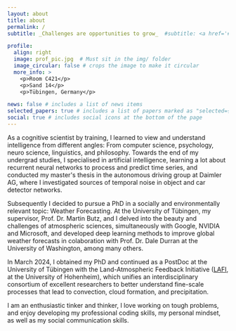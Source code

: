 ```yaml
---
layout: about
title: about
permalink: /
subtitle: _Challenges are opportunities to grow_  #subtitle: <a href='#'>Affiliations</a>. Address. Contacts. Motto. Etc.

profile:
  align: right
  image: prof_pic.jpg  # Must sit in the img/ folder
  image_circular: false # crops the image to make it circular
  more_info: >
    <p>Room C421</p>
    <p>Sand 14</p>
    <p>Tübingen, Germany</p>

news: false # includes a list of news items
selected_papers: true # includes a list of papers marked as "selected={true}"
social: true # includes social icons at the bottom of the page
---
```


As a cognitive scientist by training, I learned to view and understand intelligence from different angles: From computer science, psychology, neuro science, linguistics, and philosophy. Towards the end of my undergrad studies, I specialised in artificial intelligence, learning a lot about recurrent neural networks to process and predict time series, and conducted my master's thesis in the autonomous driving group at Daimler AG, where I investigated sources of temporal noise in object and car detector networks.

Subsequently I decided to pursue a PhD in a socially and environmentally relevant topic: Weather Forecasting. At the University of Tübingen, my supervisor, Prof. Dr. Martin Butz, and I delved into the beauty and challenges of atmospheric sciences, simultaneously with Google, NVIDIA and Microsoft, and developed deep learning methods to improve global weather forecasts in colaboration with Prof. Dr. Dale Durran at the University of Washington, among many others.

In March 2024, I obtained my PhD and continued as a PostDoc at the University of Tübingen with the Land-Atmospheric Feedback Initiative ([LAFI](https://www.lafi-dfg.de/), at the University of Hohenheim), which unifies an interdisciplinary consortium of excellent researchers to better understand fine-scale processes that lead to convection, cloud formation, and precipitation.

I am an enthusiastic tinker and thinker, I love working on tough problems, and enjoy developing my professional coding skills, my personal mindset, as well as my social communication skills.
